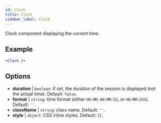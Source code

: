 ```yaml
---
id: clock
title: Clock
sidebar_label: Clock
---
```


Clock component displaying the current time.

## Example

```jsx live
<Clock />
```

## Options

* __duration__ | `boolean`: if set, the duration of the session is displayed (not the actual time). Default: `false`.
* __format__ | `string`: time format (either `HH:MM`, `HH:MM:SS`, or `HH:MM:SSS`). Default: `''`.
* __className__ | `string`: class name. Default: `''`.
* __style__ | `object`: CSS inline styles. Default: `{}`.

